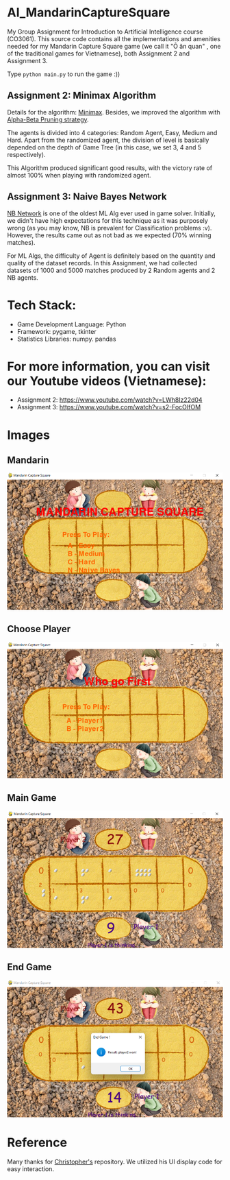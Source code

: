 # AI_MandarinCaptureSquare
My Group Assignment for Introduction to Artificial Intelligence course (CO3061). This source code contains all the implementations and amenities needed for my Mandarin Capture Square game (we call it "Ô ăn quan" , one of the traditional games for Vietnamese), both Assignment 2 and Assignment 3.

Type `python main.py` to run the game :))

## Assignment 2: Minimax Algorithm 

Details for the algorithm: [Minimax](https://en.wikipedia.org/wiki/Minimax). Besides, we improved the algorithm with [Alpha-Beta Pruning strategy](https://en.wikipedia.org/wiki/Alpha%E2%80%93beta_pruning).

The agents is divided into 4 categories: Random Agent, Easy, Medium and Hard. Apart from the randomized agent, the division of level is basically depended on the depth of Game Tree (in this case, we set 3, 4 and 5 respectively).

This Algorithm produced significant good results, with the victory rate of almost 100% when playing with randomized agent.

## Assignment 3: Naive Bayes Network

[NB Network](https://en.wikipedia.org/wiki/Naive_Bayes_classifier) is one of the oldest ML Alg ever used in game solver. Initially, we didn't have high expectations for this technique as it was purposely wrong (as you may know, NB is prevalent for Classification problems :v). However, the results came out as not bad as we expected (70% winning matches). 

For ML Algs, the difficulty of Agent is definitely based on the quantity and quality of the dataset records. In this Assignment, we had collected datasets of 1000 and 5000 matches produced by 2 Random agents and 2 NB agents.


# Tech Stack:

* Game Development Language: Python
* Framework: pygame, tkinter
* Statistics Libraries: numpy. pandas

# For more information, you can visit our Youtube videos (Vietnamese):
* Assignment 2: https://www.youtube.com/watch?v=LWh8Iz22d04 
* Assignment 3: https://www.youtube.com/watch?v=s2-FocOIfOM

# Images

## Mandarin
![Menu](images/mandarin.png)

## Choose Player
![Menu](images/gofirst.png)

## Main Game
![Menu](images/game.png)

## End Game
![Menu](images/result.png)

# Reference

Many thanks for [Christopher's](https://github.com/christopherohit/Mandarin_Square_Capturing) repository. We utilized his UI display code for easy interaction.



